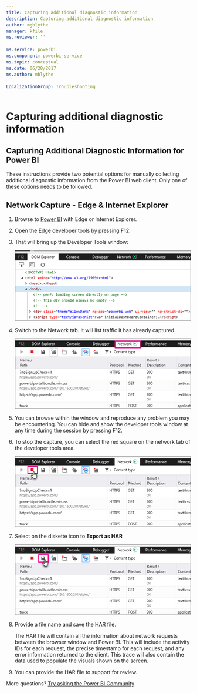 ```yaml
---
title: Capturing additional diagnostic information
description: Capturing additional diagnostic information
author: mgblythe
manager: kfile
ms.reviewer: ''

ms.service: powerbi
ms.component: powerbi-service
ms.topic: conceptual
ms.date: 06/28/2017
ms.author: mblythe

LocalizationGroup: Troubleshooting
---
```

# Capturing additional diagnostic information
## Capturing Additional Diagnostic Information for Power BI
These instructions provide two potential options for manually collecting additional diagnostic information from the Power BI web client.  Only one of these options needs to be followed.

## Network Capture - Edge & Internet Explorer
1. Browse to [Power BI](https://app.powerbi.com) with Edge or Internet Explorer.
2. Open the Edge developer tools by pressing F12.
3. That will bring up the Developer Tools window: 
   
   ![](media/service-admin-capturing-additional-diagnostic-information-for-power-bi/edge-developer-tools.png)
4. Switch to the Network tab. It will list traffic it has already captured. 
   
   ![](media/service-admin-capturing-additional-diagnostic-information-for-power-bi/edge-network-tab.png)
5. You can browse within the window and reproduce any problem you may be encountering. You can hide and show the developer tools window at any time during the session by pressing F12.
6. To stop the capture, you can select the red square on the network tab of the developer tools area.
   
   ![](media/service-admin-capturing-additional-diagnostic-information-for-power-bi/edge-network-tab-stop.png)
7. Select on the diskette icon to **Export as HAR**
   
   ![](media/service-admin-capturing-additional-diagnostic-information-for-power-bi/edge-network-tab-save.png)
8. Provide a file name and save the HAR file.
   
    The HAR file will contain all the information about network requests between the browser window and Power BI.  This will include the activity IDs for each request, the precise timestamp for each request, and any error information returned to the client.  This trace will also contain the data used to populate the visuals shown on the screen.
9. You can provide the HAR file to support for review.

More questions? [Try asking the Power BI Community](http://community.powerbi.com/)

